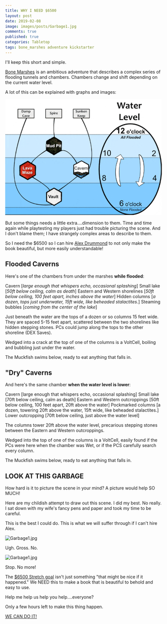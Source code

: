 ```yaml
---
title: WHY I NEED $6500 
layout: post
date: 2019-02-08
image: images/posts/Garbage1.jpg
comments: true
published: true
categories: Tabletop
tags: bone_marshes adventure kickstarter 
---
```


I'll keep this short and simple.

[Bone Marshes](https://www.kickstarter.com/projects/464972563/the-bone-marshes-a-hex-mapping-adventure-about-get/description) is an ambitious adventure that describes a complex series of flooding tunnels and chambers. Chambers change and shift depending on the current water level.

A lot of this can be explained with graphs and images:

![marshes-flooding.gif](/images/posts/marshes-flooding.gif)

But some things needs a little extra....dimension to them. Time and time again while playtesting my players just had trouble picturing the scene. And I don't blame them; I have strangely complex areas to describe to them.

So I need the $6500 so I can hire [Alex Drummond](https://www.drivethrurpg.com/product/228485/Epic-Isometric-Bundle) to not only make the book beautiful, but more easily understandable!

## Flooded Caverns

Here's one of the chambers from under the marshes **while flooded**:

Cavern [*large enough that whispers echo, occasional splashing*] Small lake [*50ft below ceiling, calm as death*] Eastern and Western shorelines [*50ft below ceiling, 100 feet apart, inches above the water*] Hidden columns [*a dozen, tops just underwater, 15ft wide, like beheaded stalactites.*] Steaming bubbles [*coming from the center of the lake*]

Just beneath the water are the tops of a dozen or so columns 15 feet wide. They are spaced 5-15 feet apart, scattered between the two shorelines like hidden stepping stones. PCs could jump along the tops to the other shoreline (DEX Saves).

Wedged into a crack at the top of one of the columns is a VoltCell, boiling and bubbling just under the water. 

The Muckfish swims below, ready to eat anything that falls in.

## "Dry" Caverns

And here's the same chamber **when the water level is lower**:

Cavern [large enough that whispers echo, occasional splashing] Small lake [70ft below ceiling, calm as death] Eastern and Western outcroppings [50ft below ceiling, 100 feet apart, 20ft above the water] Pockmarked columns [a dozen, towering 20ft above the water, 15ft wide, like beheaded stalactites.] Lower outcropping [70ft below ceiling, just above the water level]

The columns tower 20ft above the water level, precarious stepping stones between the Eastern and Western outcroppings. 

Wedged into the top of one of the columns is a VoltCell, easily found if the PCs were here when the chamber was Wet, or if the PCS carefully search every column.

The Muckfish swims below, ready to eat anything that falls in.

## LOOK AT THIS GARBAGE

How hard is it to picture the scene in your mind? A picture would help SO MUCH!

Here are my childish attempt to draw out this scene. I did my best. No really. I sat down with my wife's fancy pens and paper and took my time to be careful. 

This is the best I could do. This is what we will suffer through if I can't hire Alex.

![Garbage1.jpg]({{site.url}}/images/posts/Garbage1.jpg)

Ugh. Gross. No. 

![Garbage1.jpg]({{site.url}}/images/posts/Garbage1.jpg)

Stop. No more! 

The [$6500 Stretch goal](https://www.kickstarter.com/projects/464972563/the-bone-marshes-a-hex-mapping-adventure-about-get/description) isn't just something "that might be nice if it happened." We NEED this to make a book that is beautiful to behold and easy to use.

Help me help us help you help....everyone? 

Only a few hours left to make this thing happen. 

[WE CAN DO IT!](https://www.kickstarter.com/projects/464972563/the-bone-marshes-a-hex-mapping-adventure-about-get/description) 